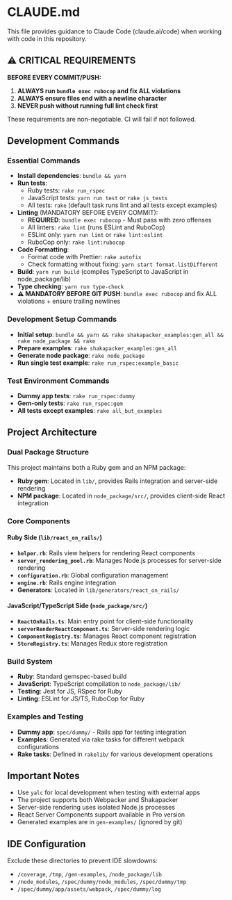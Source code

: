 # CLAUDE.md

This file provides guidance to Claude Code (claude.ai/code) when working with code in this repository.

## ⚠️ CRITICAL REQUIREMENTS

**BEFORE EVERY COMMIT/PUSH:**
1. **ALWAYS run `bundle exec rubocop` and fix ALL violations**
2. **ALWAYS ensure files end with a newline character**
3. **NEVER push without running full lint check first**

These requirements are non-negotiable. CI will fail if not followed.

## Development Commands

### Essential Commands

- **Install dependencies**: `bundle && yarn`
- **Run tests**:
  - Ruby tests: `rake run_rspec`
  - JavaScript tests: `yarn run test` or `rake js_tests`
  - All tests: `rake` (default task runs lint and all tests except examples)
- **Linting** (MANDATORY BEFORE EVERY COMMIT):
  - **REQUIRED**: `bundle exec rubocop` - Must pass with zero offenses
  - All linters: `rake lint` (runs ESLint and RuboCop)
  - ESLint only: `yarn run lint` or `rake lint:eslint`
  - RuboCop only: `rake lint:rubocop`
- **Code Formatting**:
  - Format code with Prettier: `rake autofix`
  - Check formatting without fixing: `yarn start format.listDifferent`
- **Build**: `yarn run build` (compiles TypeScript to JavaScript in node_package/lib)
- **Type checking**: `yarn run type-check`
- **⚠️ MANDATORY BEFORE GIT PUSH**: `bundle exec rubocop` and fix ALL violations + ensure trailing newlines

### Development Setup Commands

- **Initial setup**: `bundle && yarn && rake shakapacker_examples:gen_all && rake node_package && rake`
- **Prepare examples**: `rake shakapacker_examples:gen_all`
- **Generate node package**: `rake node_package`
- **Run single test example**: `rake run_rspec:example_basic`

### Test Environment Commands

- **Dummy app tests**: `rake run_rspec:dummy`
- **Gem-only tests**: `rake run_rspec:gem`
- **All tests except examples**: `rake all_but_examples`

## Project Architecture

### Dual Package Structure

This project maintains both a Ruby gem and an NPM package:

- **Ruby gem**: Located in `lib/`, provides Rails integration and server-side rendering
- **NPM package**: Located in `node_package/src/`, provides client-side React integration

### Core Components

#### Ruby Side (`lib/react_on_rails/`)

- **`helper.rb`**: Rails view helpers for rendering React components
- **`server_rendering_pool.rb`**: Manages Node.js processes for server-side rendering
- **`configuration.rb`**: Global configuration management
- **`engine.rb`**: Rails engine integration
- **Generators**: Located in `lib/generators/react_on_rails/`

#### JavaScript/TypeScript Side (`node_package/src/`)

- **`ReactOnRails.ts`**: Main entry point for client-side functionality
- **`serverRenderReactComponent.ts`**: Server-side rendering logic
- **`ComponentRegistry.ts`**: Manages React component registration
- **`StoreRegistry.ts`**: Manages Redux store registration

### Build System

- **Ruby**: Standard gemspec-based build
- **JavaScript**: TypeScript compilation to `node_package/lib/`
- **Testing**: Jest for JS, RSpec for Ruby
- **Linting**: ESLint for JS/TS, RuboCop for Ruby

### Examples and Testing

- **Dummy app**: `spec/dummy/` - Rails app for testing integration
- **Examples**: Generated via rake tasks for different webpack configurations
- **Rake tasks**: Defined in `rakelib/` for various development operations

## Important Notes

- Use `yalc` for local development when testing with external apps
- The project supports both Webpacker and Shakapacker
- Server-side rendering uses isolated Node.js processes
- React Server Components support available in Pro version
- Generated examples are in `gen-examples/` (ignored by git)

## IDE Configuration

Exclude these directories to prevent IDE slowdowns:

- `/coverage`, `/tmp`, `/gen-examples`, `/node_package/lib`
- `/node_modules`, `/spec/dummy/node_modules`, `/spec/dummy/tmp`
- `/spec/dummy/app/assets/webpack`, `/spec/dummy/log`

